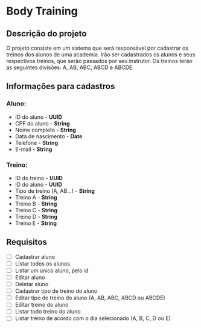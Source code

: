 # Body Training

## Descrição do projeto

O projeto consiste em um sistema que será responsável por cadastrar os treinos dos alunos de uma academia. Irão ser cadastrados os alunos e seus respectivos treinos, que serão passados por seu instrutor. Os treinos terão as seguintes divisões: A, AB, ABC, ABCD e ABCDE.

## Informações para cadastros

### Aluno:

- ID do aluno - **UUID**
- CPF do aluno - **String**
- Nome completo - **String**
- Data de nascimento - **Date**
- Telefone - **String**
- E-mail - **String**

### Treino:

- ID do treino - **UUID**
- ID do aluno - **UUID**
- Tipo de treino (A, AB…) - **String**
- Treino A - **String**
- Treino B - **String**
- Treino C - **String**
- Treino D - **String**
- Treino E - **String**

## Requisitos

- [ ]  Cadastrar aluno
- [ ]  Listar todos os alunos
- [ ]  Listar um único aluno, pelo id
- [ ]  Editar aluno
- [ ]  Deletar aluno
- [ ]  Cadastrar tipo de treino do aluno
- [ ]  Editar tipo de treino do aluno (A, AB, ABC, ABCD ou ABCDE)
- [ ]  Editar treino do aluno
- [ ]  Listar todo treino do aluno
- [ ]  Listar treino de acordo com o dia selecionado (A, B, C, D ou E)